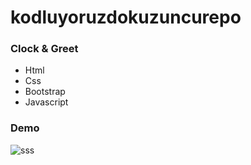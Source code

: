 # kodluyoruzdokuzuncurepo
### Clock & Greet

- Html
- Css
- Bootstrap
- Javascript

### Demo
![sss](https://user-images.githubusercontent.com/47625725/145293021-afe54a63-a479-4b1a-9d76-ad4469216200.gif)
